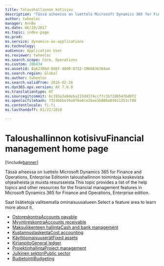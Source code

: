 ```yaml
---
title: Taloushallinnon kotisivu
description: "Tässä aiheessa on luettelo Microsoft Dynamics 365 for Finance and Operations, Enterprise Editionin taloushallinnon toimintoja koskevista ohjeaiheista ja muista resursseista."
author: twheeloc
manager: AnnBe
ms.date: 06/20/2017
ms.topic: index-page
ms.prod: 
ms.service: dynamics-ax-applications
ms.technology: 
audience: Application User
ms.reviewer: twheeloc
ms.search.scope: Core, Operations
ms.custom: 206434
ms.assetid: 8a6238bd-9d6f-48d9-8752-3966836364a4
ms.search.region: Global
ms.author: twheeloc
ms.search.validFrom: 2016-02-28
ms.dyn365.ops.version: AX 7.0.0
ms.translationtype: HT
ms.sourcegitcommit: 6c193a3a9deba215d4374ccffc3bf2d854fbd0f2
ms.openlocfilehash: f324bbbe19a976e6ce2bae1b866a03611253cf88
ms.contentlocale: fi-fi
ms.lasthandoff: 01/22/2018

---
```


# <a name="financial-management-home-page"></a><span data-ttu-id="8a745-103">Taloushallinnon kotisivu</span><span class="sxs-lookup"><span data-stu-id="8a745-103">Financial management home page</span></span>

[!include[banner](includes/banner.md)]

<span data-ttu-id="8a745-104">Tässä aiheessa on luettelo Microsoft Dynamics 365 for Finance and Operations, Enterprise Editionin taloushallinnon toimintoja koskevista ohjeaiheista ja muista resursseista.</span><span class="sxs-lookup"><span data-stu-id="8a745-104">This topic provides a list of the help topics and other resources for the financial management features in Microsoft Dynamics 365 for Finance and Operations, Enterprise edition.</span></span> 

<span data-ttu-id="8a745-105">Saat lisätietoja valitsemalla ominaisuusalueen.</span><span class="sxs-lookup"><span data-stu-id="8a745-105">Select a feature area to learn more about it.</span></span>
- [<span data-ttu-id="8a745-106">Ostoreskontra</span><span class="sxs-lookup"><span data-stu-id="8a745-106">Accounts payable</span></span>](accounts-payable\accounts-payable.md) 
- [<span data-ttu-id="8a745-107">Myyntireskontra</span><span class="sxs-lookup"><span data-stu-id="8a745-107">Accounts receivable</span></span>](accounts-receivable\accounts-receivable.md) 
- [<span data-ttu-id="8a745-108">Maksuliikenteen hallinta</span><span class="sxs-lookup"><span data-stu-id="8a745-108">Cash and bank management</span></span>](cash-bank-management\cash-bank-management.md)
- [<span data-ttu-id="8a745-109">Kustannuslaskenta</span><span class="sxs-lookup"><span data-stu-id="8a745-109">Cost accounting</span></span>](cost-accounting\cost-accounting-home-page.md)
- [<span data-ttu-id="8a745-110">Käyttöomaisuuserät</span><span class="sxs-lookup"><span data-stu-id="8a745-110">Fixed assets</span></span>](fixed-assets\fixed-assets.md)
- [<span data-ttu-id="8a745-111">Kirjanpito</span><span class="sxs-lookup"><span data-stu-id="8a745-111">General ledger</span></span>](general-ledger\general-ledger.md) 
- [<span data-ttu-id="8a745-112">Projektinhallinta</span><span class="sxs-lookup"><span data-stu-id="8a745-112">Project management</span></span>](project-management\overview-project-management-accounting.md)
- [<span data-ttu-id="8a745-113">Julkinen sektori</span><span class="sxs-lookup"><span data-stu-id="8a745-113">Public sector</span></span>](public-sector\public-sector-functionality.md) 
- [<span data-ttu-id="8a745-114">Budjetointi</span><span class="sxs-lookup"><span data-stu-id="8a745-114">Budgeting</span></span>](budgeting\budgeting-overview.md) 



